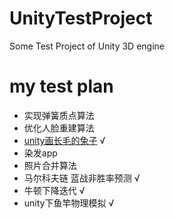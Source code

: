 # UnityTestProject
Some Test Project of Unity 3D engine

# my test plan

- 实现弹簧质点算法 
- 优化人脸重建算法 
- [unity画长毛的兔子](https://github.com/ThisskyMain/FurBunny) √
- 染发app
- 照片合并算法
- 马尔科夫链 蓝战非胜率预测 √
- 牛顿下降迭代 √
- unity下鱼竿物理模拟 √
